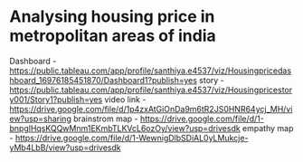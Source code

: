 # Analysing housing price in metropolitan areas of india
Dashboard - https://public.tableau.com/app/profile/santhiya.e4537/viz/Housingpricedashboard_16976185451870/Dashboard1?publish=yes
story - https://public.tableau.com/app/profile/santhiya.e4537/viz/Housingpricestory001/Story1?publish=yes
video link - https://drive.google.com/file/d/1p4zxAtGiOnDa9m6tR2JS0HNR64ycj_MH/view?usp=sharing
brainstrom map - https://drive.google.com/file/d/1-bnpglHqsKQQwMnm1EKmbTLKVcL6ozOy/view?usp=drivesdk
empathy map - https://drive.google.com/file/d/1-WewnigDlbSDiAL0yLMukcje-yMb4LbB/view?usp=drivesdk
